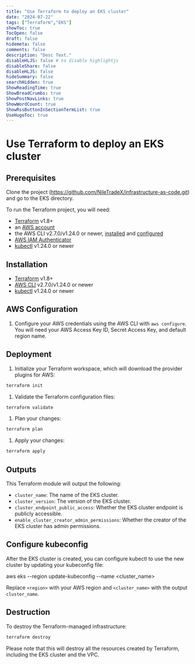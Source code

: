 ```yaml
---
title: "Use Terraform to deploy an EKS cluster"
date: "2024-07-22"
tags: ["Terraform","EKS"]
showToc: true
TocOpen: false
draft: false
hidemeta: false
comments: false
description: "Desc Text."
disableHLJS: false # to disable highlightjs
disableShare: false
disableHLJS: false
hideSummary: false
searchHidden: true
ShowReadingTime: true
ShowBreadCrumbs: true
ShowPostNavLinks: true
ShowWordCount: true
ShowRssButtonInSectionTermList: true
UseHugoToc: true
---
```


# Use Terraform to deploy an EKS cluster

## Prerequisites

Clone the project (https://github.com/NileTradeX/infrastructure-as-code.git) and go to the EKS directory.

To run the Terraform project, you will need:

- [Terraform](https://developer.hashicorp.com/terraform/install) v1.8+
- an [AWS account](https://portal.aws.amazon.com/billing/signup?nc2=h_ct&src=default&redirect_url=https%3A%2F%2Faws.amazon.com%2Fregistration-confirmation#/start)
- the AWS CLI v2.7.0/v1.24.0 or newer, [installed](https://docs.aws.amazon.com/cli/latest/userguide/getting-started-install.html) and [configured](https://docs.aws.amazon.com/cli/latest/userguide/cli-chap-configure.html)
- [AWS IAM Authenticator](https://docs.aws.amazon.com/eks/latest/userguide/install-aws-iam-authenticator.html)
- [kubectl](https://kubernetes.io/docs/tasks/tools/) v1.24.0 or newer

## Installation

- [Terraform](https://developer.hashicorp.com/terraform/install) v1.8+
- [AWS CLI](https://docs.aws.amazon.com/cli/latest/userguide/getting-started-install.html) v2.7.0/v1.24.0 or newer
- [kubectl](https://kubernetes.io/docs/tasks/tools/install-kubectl/) v1.24.0 or newer

## AWS Configuration

1. Configure your AWS credentials using the AWS CLI with `aws configure`. You will need your AWS Access Key ID, Secret Access Key, and default region name.

## Deployment

1. Initialize your Terraform workspace, which will download the provider plugins for AWS:
````sh
terraform init
````
1. Validate the Terraform configuration files:
````sh
terraform validate
````
1. Plan your changes:
````sh
terraform plan
````
1. Apply your changes:
````sh
terraform apply
````
## Outputs

This Terraform module will output the following:

- `cluster_name`: The name of the EKS cluster.
- `cluster_version`: The version of the EKS cluster.
- `cluster_endpoint_public_access`: Whether the EKS cluster endpoint is publicly accessible.
- `enable_cluster_creator_admin_permissions`: Whether the creator of the EKS cluster has admin permissions.

## Configure kubeconfig

After the EKS cluster is created, you can configure kubectl to use the new cluster by updating your kubeconfig file:

aws eks --region <region> update-kubeconfig --name <cluster_name>

Replace `<region>` with your AWS region and `<cluster_name>` with the output `cluster_name`.

## Destruction

To destroy the Terraform-managed infrastructure:
````sh
terraform destroy
````
Please note that this will destroy all the resources created by Terraform, including the EKS cluster and the VPC.